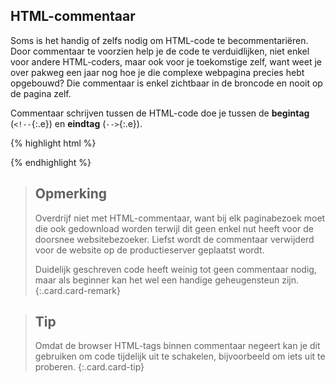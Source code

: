 HTML-commentaar
---------------

Soms is het handig of zelfs nodig om HTML-code te becommentariëren. Door commentaar te voorzien help je de code te verduidlijken, niet enkel voor andere HTML-coders, maar ook voor je toekomstige zelf, want weet je over pakweg een jaar nog hoe je die complexe webpagina precies hebt opgebouwd? Die commentaar is enkel zichtbaar in de broncode en nooit op de pagina zelf.

Commentaar schrijven tussen de HTML-code doe je tussen de **begintag** (`<!--`{:.e}) en **eindtag** (`-->`{:.e}).

{% highlight html %}
<!-- Dit is commentaar. Alles, ook HTML-elementen, binnen deze twee tags wordt genegeerd door de browser. -->
{% endhighlight %}

> Opmerking
> ---
> Overdrijf niet met HTML-commentaar, want bij elk paginabezoek moet die ook gedownload worden terwijl dit geen enkel nut heeft voor de doorsnee websitebezoeker. Liefst wordt de commentaar verwijderd voor de website op de productieserver geplaatst wordt.
>
> Duidelijk geschreven code heeft weinig tot geen commentaar nodig, maar als beginner kan het wel een handige geheugensteun zijn. 
{:.card.card-remark}

> Tip
> ---
> Omdat de browser HTML-tags binnen commentaar negeert kan je dit gebruiken om code tijdelijk uit te schakelen, bijvoorbeeld om iets uit te proberen.
{:.card.card-tip}